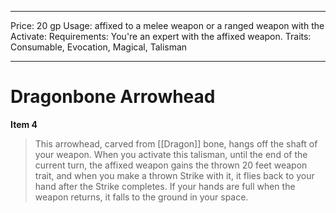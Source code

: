 
---
Price: 20 gp
Usage: affixed to a melee weapon or a ranged weapon with the
Activate: 
Requirements: You're an expert with the affixed weapon.
Traits: Consumable, Evocation, Magical, Talisman

---

# Dragonbone Arrowhead

**Item 4**

> This arrowhead, carved from [[Dragon]] bone, hangs off the shaft of your weapon. When you activate this talisman, until the end of the current turn, the affixed weapon gains the thrown 20 feet weapon trait, and when you make a thrown Strike with it, it flies back to your hand after the Strike completes. If your hands are full when the weapon returns, it falls to the ground in your space.
